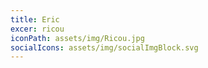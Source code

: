 ```yaml
---
title: Eric
excer: ricou
iconPath: assets/img/Ricou.jpg
socialIcons: assets/img/socialImgBlock.svg
---
```


